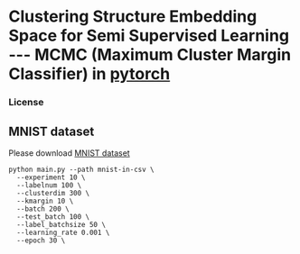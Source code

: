 # Clustering Structure Embedding Space for Semi Supervised Learning --- MCMC (Maximum Cluster Margin Classifier) in [pytorch](https://pytorch.org/)
### License

## MNIST dataset
Please download [MNIST dataset](https://www.kaggle.com/oddrationale/mnist-in-csv)
```
python main.py --path mnist-in-csv \
  --experiment 10 \
  --labelnum 100 \
  --clusterdim 300 \
  --kmargin 10 \
  --batch 200 \
  --test_batch 100 \
  --label_batchsize 50 \
  --learning_rate 0.001 \
  --epoch 30 \
```

